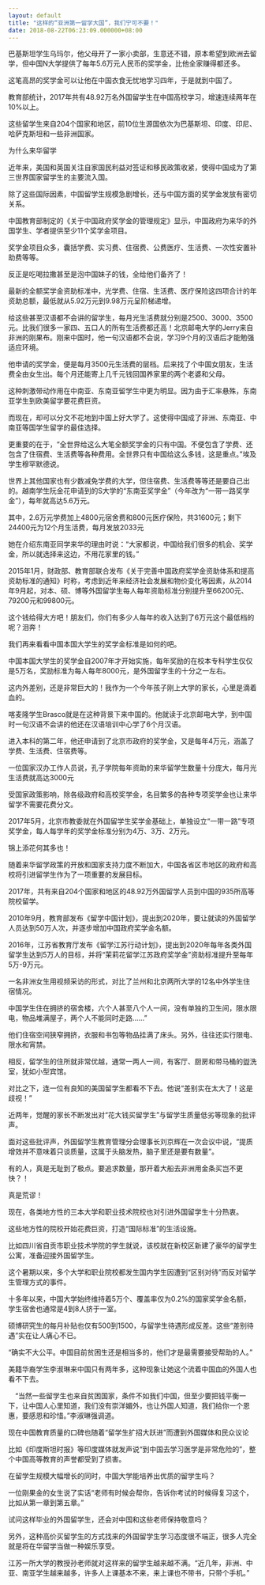 ```yaml
---
layout: default
title: "这样的“亚洲第一留学大国”，我们宁可不要！"
date: 2018-08-22T06:23:09.000000+08:00
---
```


巴基斯坦学生乌玛尔，他父母开了一家小卖部，生意还不错，原本希望到欧洲去留学，但中国N大学提供了每年5.6万元人民币的奖学金，比他全家赚得都还多。

这笔高昂的奖学金可以让他在中国衣食无忧地学习四年，于是就到中国了。

教育部统计，2017年共有48.92万名外国留学生在中国高校学习，增速连续两年在10%以上。

这些留学生来自204个国家和地区，前10位生源国依次为巴基斯坦、印度、印尼、哈萨克斯坦和一些非洲国家。

为什么来华留学

近年来，美国和英国关注自家国民利益对签证和移民政策收紧，使得中国成为了第三世界国家留学生的主要流入国。

除了这些国际因素，中国留学生规模急剧增长，还与中国方面的奖学金发放有密切关系。

中国教育部制定的《关于中国政府奖学金的管理规定》显示，中国政府为来华的外国学生、学者提供至少11个奖学金项目。

奖学金项目众多，囊括学费、实习费、住宿费、公费医疗、生活费、一次性安置补助费等等。

反正是吃喝拉撒甚至是泡中国妹子的钱，全给他们备齐了！

最新的全额奖学金资助标准中，光学费、住宿、生活费、医疗保险这四项合计的年资助总额，最低就从5.92万元到9.98万元呈阶梯递增。

给这些甚至汉语都不会讲的留学生，每月光生活费就分别是2500、3000、3500元。比我们很多一家四、五口人的所有生活费都还高！北京邮电大学的Jerry来自非洲的刚果布。刚来中国时，他一句汉语都不会说，学习9个月的汉语后才能勉强适应环境。

他申请的奖学金，便是每月3500元生活费的层档。后来找了个中国女朋友，生活费全由女生出。每个月还能寄上几千元钱回国养家里的两个老婆和父母。

这种刺激带动作用在中南亚、东南亚留学生中更为明显。因为由于汇率悬殊，东南亚学生到欧美留学要花费巨资。

而现在，却可以分文不花地到中国上好大学了。这使得中国成了非洲、东南亚、中南亚等国学生留学的最佳选择。

更重要的在于，“全世界给这么大笔全额奖学金的只有中国。不便包含了学费、还包含了住宿费、生活费等各种费用。全世界只有中国给这么多钱，这是重点。”埃及学生穆罕默德说。

世界上其他国家也有少数减免学费的大学，但住宿费、生活费等等还是要自己出的。越南学生阮金花申请到的S大学的“东南亚奖学金”（今年改为“一带一路奖学金”），每年就高达5.6万元。

其中，2.6万元学费加上4800元宿舍费和800元医疗保险，共31600元；剩下24400元为12个月生活费，每月发放2033元

她在介绍东南亚同学来华的理由时说：“大家都说，中国给我们很多的机会、奖学金，所以就选择来这边，不用花家里的钱。”

2015年1月，财政部、教育部联合发布《关于完善中国政府奖学金资助体系和提高资助标准的通知》时称，考虑到近年来经济社会发展和物价变化等因素，从2014年9月起，对本、硕、博等外国留学生每人每年资助标准分别提升至66200元、79200元和99800元。

这个钱给得大方吧！朋友们，你们有多少人每年的收入达到了6万元这个最低档的呢？泪奔！

我们再来看看中国本国大学生的奖学金标准是如何的吧。

中国本国大学生的奖学金自2007年才开始实施，每年奖励的在校本专科学生仅仅是5万名，奖励标准为每人每年8000元，是外国留学生的十分之一左右。

这内外差别，还是非常巨大的！我作为一个今年孩子刚上大学的家长，心里是滴着血的。

喀麦隆学生Brasco就是在这种背景下来中国的。他就读于北京邮电大学，到中国时一句汉语不会讲的他还在汉语培训中心学了6个月汉语。


进入本科的第二年，他还申请到了北京市政府的奖学金，又是每年4万元，涵盖了学费、生活费、住宿费等。

一位国家汉办工作人员说，孔子学院每年资助的来华留学生数量十分庞大，每月光生活费就高达3000元

受国家政策影响，除各级政府和高校奖学金，名目繁多的各种专项奖学金也让来华留学不需要花费分文。

2017年5月，北京市教委就在外国留学生奖学金基础上，单独设立“一带一路”专项奖学金，每人每学年的奖学金标准分别为4万、3万、2万元。

锦上添花何其多也！

随着来华留学政策的开放和国家支持力度不断加大，中国各省区市地区的政府和高校将引进留学生作为了一项重要的发展目标。

2017年，共有来自204个国家和地区的48.92万外国留学人员到中国的935所高等院校留学。

2010年9月，教育部发布《留学中国计划》，提出到2020年，要让就读的外国留学人员达到50万人次，并逐步增加中国政府奖学金名额。

2016年，江苏省教育厅发布《留学江苏行动计划》，提出到2020年每年各类外国留学生达到5万人的目标，并将“茉莉花留学江苏政府奖学金”资助标准提升至每年5万-9万元。

一名非洲女生用视频采访的形式，对比了兰州和北京两所大学的12名中外学生住宿情况。

中国学生住在拥挤的宿舍楼，六个人甚至八个人一间，没有单独的卫生间，限水限电，物品堆满屋子，两个人不能同时走路……”

他们住宿空间狭窄拥挤，衣服和书包等物品挂满了床头。另外，往往还实行限电、限水和宵禁。

相反，留学生的住所就非常优越，通常一两人一间，有客厅、厨房和带马桶的盥洗室，犹如小型宾馆。


对比之下，连一位有良知的美国留学生都看不下去。他说“差别实在太大了！这是歧视！”

 近两年，觉醒的家长不断发出对“花大钱买留学生”与留学生质量低劣等现象的批评声。

面对这些批评声，外国留学生教育管理分会理事长刘京辉在一次会议中说，“提质增效并不意味着只谈质量，这属于头脑发热，脑子里还是要有数量”。

有的人，真是无耻到了极点。要追求数量，那开着大船去非洲用金条买岂不更快？！

真是荒谬！

现在，各类地方性的三本大学和职业技术院校也对引进外国留学生十分热衷。

这些地方性的院校开始花费巨资，打造“国际标准”的生活设施。

比如四川省自贡市职业技术学院的学生就说，该校就在新校区新建了豪华的留学生公寓，准备迎接外国留学生。

这个暑期以来，多个大学和职业院校都发生国内学生因遭到“区别对待”而反对留学生管理方式的事件。

十多年以来，中国大学始终维持着5万个、覆盖率仅为0.2%的国家奖学金名额，学生宿舍也通常是4到8人挤于一室。

硕博研究生的每月补贴也仅有500到1500，与留学生待遇形成反差。这些“差别待遇”实在让人痛心不已。

“确实不大公平。中国目前贫困生还是相当多的，他们才是最需要接受帮助的人。”

美籍华裔学生李淑琳来中国只有两年多，这种现象让她这个流着中国血的外国人也看不下去。

　“当然一些留学生也来自贫困国家，条件不如我们中国，但至少要把钱平衡一下，让中国人心里知道，我们没有崇洋媚外，也让外国人知道，我们给你一个恩惠，要感恩和珍惜。”李淑琳强调道。

现在中国教育质量的口碑也随着“留学生扩招大跃进”而遭到外国媒体和民众议论

比如《印度斯坦时报》等印度媒体就发声说“到中国去学习医学是非常危险的”，整个中国高等教育的声誉都受到了损害。

在留学生规模大幅增长的同时，中国大学能培养出优质的留学生吗？

一位刚果金的女生说了实话“老师有时候会帮你，告诉你考试的时候得复习这个，比如从第一章到第五章。”

试问这样毕业的外国留学生，还会对中国和这些老师保持敬意吗？

另外，这种高价买留学生的方式找来的外国留学生学习态度很不端正，很多人完全就是将在华留学当做一种娱乐享受。

江苏一所大学的教授孙老师就对这样来的留学生越来越不满。“近几年，非洲、中亚、南亚学生越来越多，许多人上课基本不来，来上课也不带书，只带个手机。”

